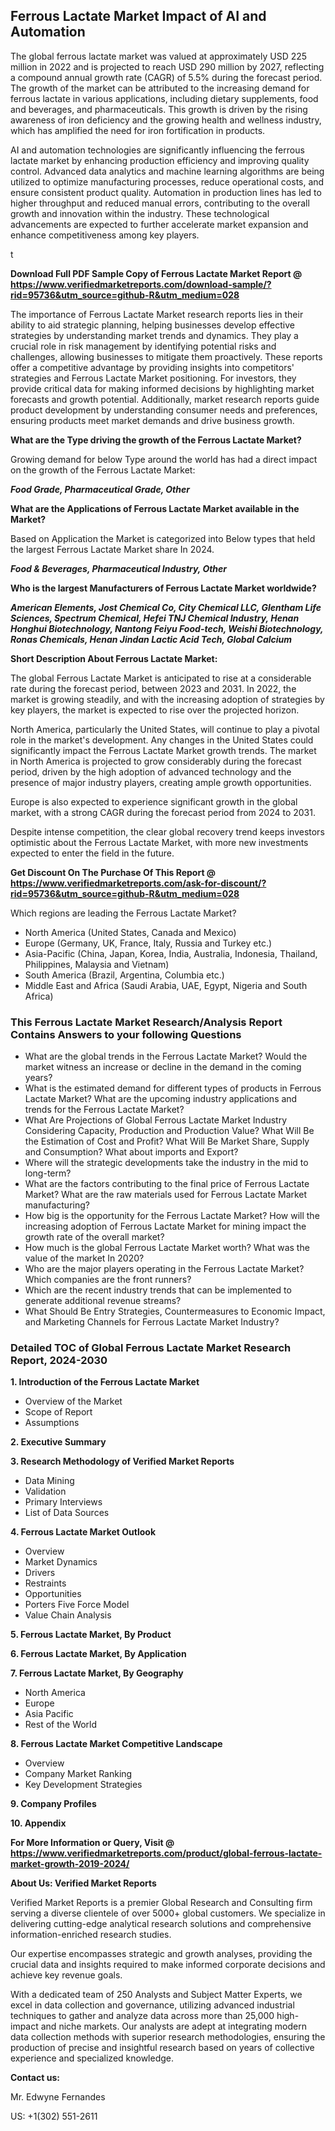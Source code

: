 <h2>Ferrous Lactate Market Impact of AI and Automation</h2><p>The global ferrous lactate market was valued at approximately USD 225 million in 2022 and is projected to reach USD 290 million by 2027, reflecting a compound annual growth rate (CAGR) of 5.5% during the forecast period. The growth of the market can be attributed to the increasing demand for ferrous lactate in various applications, including dietary supplements, food and beverages, and pharmaceuticals. This growth is driven by the rising awareness of iron deficiency and the growing health and wellness industry, which has amplified the need for iron fortification in products.</p><p>AI and automation technologies are significantly influencing the ferrous lactate market by enhancing production efficiency and improving quality control. Advanced data analytics and machine learning algorithms are being utilized to optimize manufacturing processes, reduce operational costs, and ensure consistent product quality. Automation in production lines has led to higher throughput and reduced manual errors, contributing to the overall growth and innovation within the industry. These technological advancements are expected to further accelerate market expansion and enhance competitiveness among key players.</p>t</p><p id="" class=""><strong>Download Full PDF Sample Copy of Ferrous Lactate Market Report @ <a href="https://www.verifiedmarketreports.com/download-sample/?rid=95736&utm_source=github-R&utm_medium=028" target="_blank">https://www.verifiedmarketreports.com/download-sample/?rid=95736&utm_source=github-R&utm_medium=028</a></strong></p><p>The importance of&nbsp;Ferrous Lactate Market research reports lies in their ability to aid strategic planning, helping businesses develop effective strategies by understanding market trends and dynamics. They play a crucial role in risk management by identifying potential risks and challenges, allowing businesses to mitigate them proactively. These reports offer a competitive advantage by providing insights into competitors' strategies and Ferrous Lactate Market positioning. For investors, they provide critical data for making informed decisions by highlighting market forecasts and growth potential. Additionally, market research reports guide product development by understanding consumer needs and preferences, ensuring products meet market demands and drive business growth.</p><p><strong>What are the&nbsp;Type driving the growth of the Ferrous Lactate Market?</strong></p><p id="" class="">Growing demand for below Type around the world has had a direct impact on the growth of the Ferrous Lactate Market:</p><em><strong>Food Grade, Pharmaceutical Grade, Other</strong></em></p><strong>What are the&nbsp;Applications&nbsp;of Ferrous Lactate Market available in the Market?</strong></p><p id="" class="">Based on Application the Market is categorized into Below types that held the largest Ferrous Lactate Market share In 2024.</p><em><strong>Food & Beverages, Pharmaceutical Industry, Other</strong></em></p><strong>Who is the largest Manufacturers of Ferrous Lactate Market worldwide?</strong></p><p><em><strong>American Elements, Jost Chemical Co, City Chemical LLC, Glentham Life Sciences, Spectrum Chemical, Hefei TNJ Chemical Industry, Henan Honghui Biotechnology, Nantong Feiyu Food-tech, Weishi Biotechnology, Ronas Chemicals, Henan Jindan Lactic Acid Tech, Global Calcium</strong></em></p><p id="" class=""><strong>Short Description About Ferrous Lactate Market:</strong></p><p>The global Ferrous Lactate Market is anticipated to rise at a considerable rate during the forecast period, between 2023 and 2031. In 2022, the market is growing steadily, and with the increasing adoption of strategies by key players, the market is expected to rise over the projected horizon.</p><p>North America, particularly the United States, will continue to play a pivotal role in the market's development. Any changes in the United States could significantly impact the Ferrous Lactate Market growth trends. The market in North America is projected to grow considerably during the forecast period, driven by the high adoption of advanced technology and the presence of major industry players, creating ample growth opportunities.</p><p>Europe is also expected to experience significant growth in the global market, with a strong CAGR during the forecast period from 2024 to 2031.</p><p>Despite intense competition, the clear global recovery trend keeps investors optimistic about the Ferrous Lactate Market, with more new investments expected to enter the field in the future.</p><p id="" class=""><strong>Get Discount On The Purchase Of This Report @ <a href="https://www.verifiedmarketreports.com/ask-for-discount/?rid=95736&utm_source=github-R&utm_medium=028" target="_blank">https://www.verifiedmarketreports.com/ask-for-discount/?rid=95736&utm_source=github-R&utm_medium=028</a></strong></p>Which regions are leading the Ferrous Lactate Market?</p><ul><li>North America (United States, Canada and Mexico)</li><li>Europe (Germany, UK, France, Italy, Russia and Turkey etc.)</li><li>Asia-Pacific (China, Japan, Korea, India, Australia, Indonesia, Thailand, Philippines, Malaysia and Vietnam)</li><li>South America (Brazil, Argentina, Columbia etc.)</li><li>Middle East and Africa (Saudi Arabia, UAE, Egypt, Nigeria and South Africa)</li></ul><h3 id="" class="">This Ferrous Lactate Market Research/Analysis Report Contains Answers to your following Questions</h3><ul><li>What are the global trends in the Ferrous Lactate Market? Would the market witness an increase or decline in the demand in the coming years?</li><li>What is the estimated demand for different types of products in Ferrous Lactate Market? What are the upcoming industry applications and trends for the Ferrous Lactate Market?</li><li>What Are Projections of Global Ferrous Lactate Market Industry Considering Capacity, Production and Production Value? What Will Be the Estimation of Cost and Profit? What Will Be Market Share, Supply and Consumption? What about imports and Export?</li><li>Where will the strategic developments take the industry in the mid to long-term?</li><li>What are the factors contributing to the final price of Ferrous Lactate Market? What are the raw materials used for Ferrous Lactate Market manufacturing?</li><li>How big is the opportunity for the Ferrous Lactate Market? How will the increasing adoption of Ferrous Lactate Market for mining impact the growth rate of the overall market?</li><li>How much is the global Ferrous Lactate Market worth? What was the value of the market In 2020?</li><li>Who are the major players operating in the Ferrous Lactate Market? Which companies are the front runners?</li><li>Which are the recent industry trends that can be implemented to generate additional revenue streams?</li><li>What Should Be Entry Strategies, Countermeasures to Economic Impact, and Marketing Channels for Ferrous Lactate Market Industry?</li></ul><h3 id="" class="">Detailed TOC of Global Ferrous Lactate Market Research Report, 2024-2030</h3><p id="" class=""><strong>1. Introduction of the Ferrous Lactate Market</strong></p><ul><li>Overview of the Market</li><li>Scope of Report</li><li>Assumptions</li></ul><p id="" class=""><strong>2. Executive Summary</strong></p><p id="" class=""><strong>3. Research Methodology of Verified Market Reports</strong></p><ul><li>Data Mining</li><li>Validation</li><li>Primary Interviews</li><li>List of Data Sources</li></ul><p id="" class=""><strong>4. Ferrous Lactate Market Outlook</strong></p><ul><li>Overview</li><li>Market Dynamics</li><li>Drivers</li><li>Restraints</li><li>Opportunities</li><li>Porters Five Force Model</li><li>Value Chain Analysis</li></ul><p id="" class=""><strong>5. Ferrous Lactate Market, By Product</strong></p><p id="" class=""><strong>6. Ferrous Lactate Market, By Application</strong></p><p id="" class=""><strong>7. Ferrous Lactate Market, By Geography</strong></p><ul><li>North America</li><li>Europe</li><li>Asia Pacific</li><li>Rest of the World</li></ul><p id="" class=""><strong>8. Ferrous Lactate Market Competitive Landscape</strong></p><ul><li>Overview</li><li>Company Market Ranking</li><li>Key Development Strategies</li></ul><p id="" class=""><strong>9. Company Profiles</strong></p><p id="" class=""><strong>10. Appendix</strong></p><p id="" class=""><strong>For More Information or Query, Visit @ <a href="https://www.verifiedmarketreports.com/product/global-ferrous-lactate-market-growth-2019-2024/" target="_blank">https://www.verifiedmarketreports.com/product/global-ferrous-lactate-market-growth-2019-2024/</a></strong></p><p id="" class=""><strong>About Us: Verified Market Reports</strong></p><p id="" class="">Verified Market Reports is a premier Global Research and Consulting firm serving a diverse clientele of over 5000+ global customers. We specialize in delivering cutting-edge analytical research solutions and comprehensive information-enriched research studies.</p><p id="" class="">Our expertise encompasses strategic and growth analyses, providing the crucial data and insights required to make informed corporate decisions and achieve key revenue goals.</p><p id="" class="">With a dedicated team of 250 Analysts and Subject Matter Experts, we excel in data collection and governance, utilizing advanced industrial techniques to gather and analyze data across more than 25,000 high-impact and niche markets. Our analysts are adept at integrating modern data collection methods with superior research methodologies, ensuring the production of precise and insightful research based on years of collective experience and specialized knowledge.</p><p id="" class=""><strong>Contact us:</strong></p><p id="" class="">Mr. Edwyne Fernandes</p><p id="" class="">US: +1(302) 551-2611</p>
